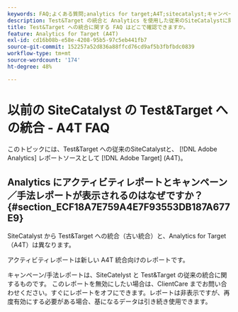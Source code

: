 ```yaml
---
keywords: FAQ;よくある質問;analytics for target;A4T;sitecatalyst;キャンペーンレシピ;テスト;Target;統合
description: Test&Target の統合と Analytics を使用した従来のSiteCatalystに関するよくある質問に対する回答を見つけます。 [!DNL Target] (A4T)。
title: Test&Target への統合に関する FAQ はどこで確認できますか。
feature: Analytics for Target (A4T)
exl-id: cd16b08b-e58e-4208-95b5-97c5eb441fb7
source-git-commit: 152257a52d836a88ffcd76cd9af5b3fbfbdc0839
workflow-type: tm+mt
source-wordcount: '174'
ht-degree: 48%

---
```


# 以前の SiteCatalyst の Test&amp;Target への統合 - A4T FAQ

このトピックには、Test&amp;Target への従来のSiteCatalystと、 [!DNL Adobe Analytics] レポートソースとして [!DNL Adobe Target] (A4T)。

## Analytics にアクティビティレポートとキャンペーン／手法レポートが表示されるのはなぜですか？ {#section_ECF18A7E759A4E7F93553DB187A677E9}

SiteCatalyst から Test&amp;Target への統合（古い統合）と、Analytics for Target（A4T）は異なります。

アクティビティレポートは新しい A4T 統合向けのレポートです。

キャンペーン/手法レポートは、SiteCatelyst と Test&amp;Target の従来の統合に関するものです。 このレポートを無効にしたい場合は、ClientCare までお問い合わせください。すぐにレポートをオフにできます。レポートは非表示ですが、再度有効にする必要がある場合、基になるデータは引き続き使用できます。
